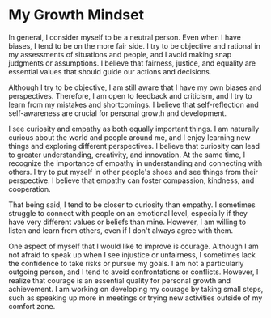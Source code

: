 # My Growth Mindset

In general, I consider myself to be a neutral person. Even when I have biases, I tend to be on the more fair side. I try to be objective and rational in my assessments of situations and people, and I avoid making snap judgments or assumptions. I believe that fairness, justice, and equality are essential values that should guide our actions and decisions.

Although I try to be objective, I am still aware that I have my own biases and perspectives. Therefore, I am open to feedback and criticism, and I try to learn from my mistakes and shortcomings. I believe that self-reflection and self-awareness are crucial for personal growth and development.

I see curiosity and empathy as both equally important things. I am naturally curious about the world and people around me, and I enjoy learning new things and exploring different perspectives. I believe that curiosity can lead to greater understanding, creativity, and innovation. At the same time, I recognize the importance of empathy in understanding and connecting with others. I try to put myself in other people's shoes and see things from their perspective. I believe that empathy can foster compassion, kindness, and cooperation.

That being said, I tend to be closer to curiosity than empathy. I sometimes struggle to connect with people on an emotional level, especially if they have very different values or beliefs than mine. However, I am willing to listen and learn from others, even if I don't always agree with them.

One aspect of myself that I would like to improve is courage. Although I am not afraid to speak up when I see injustice or unfairness, I sometimes lack the confidence to take risks or pursue my goals. I am not a particularly outgoing person, and I tend to avoid confrontations or conflicts. However, I realize that courage is an essential quality for personal growth and achievement. I am working on developing my courage by taking small steps, such as speaking up more in meetings or trying new activities outside of my comfort zone.
